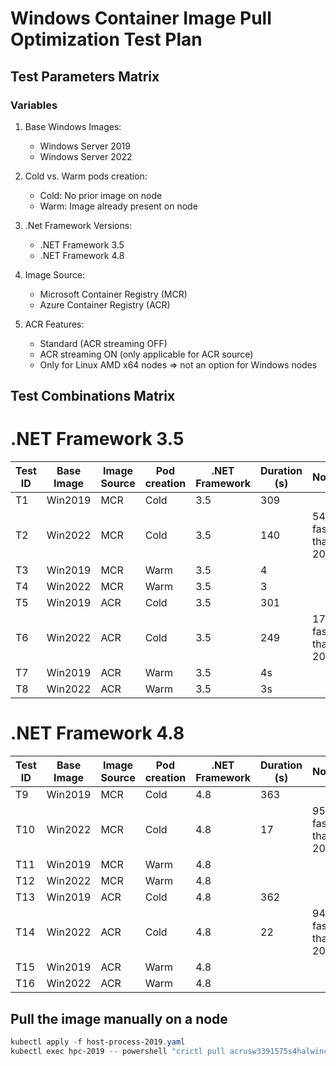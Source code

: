# Windows Container Image Pull Optimization Test Plan

## Test Parameters Matrix

### Variables

1. Base Windows Images:
   - Windows Server 2019
   - Windows Server 2022

2. Cold vs. Warm pods creation:
   - Cold: No prior image on node
   - Warm: Image already present on node

3. .Net Framework Versions:
   - .NET Framework 3.5
   - .NET Framework 4.8

4. Image Source:
   - Microsoft Container Registry (MCR)
   - Azure Container Registry (ACR)

5. ACR Features:
   - Standard (ACR streaming OFF)
   - ACR streaming ON (only applicable for ACR source)
   - Only for Linux AMD x64 nodes => not an option for Windows nodes

## Test Combinations Matrix

# .NET Framework 3.5

| Test ID | Base Image | Image Source | Pod creation | .NET Framework | Duration (s) | Notes |
|---------|------------|--------------|--------------|----------------|--------------|-------|
| T1      | Win2019    | MCR          | Cold     | 3.5            |     309      |       |
| T2      | Win2022    | MCR          | Cold     | 3.5            |     140      |   54% faster than 2019    |
| T3      | Win2019    | MCR          | Warm     | 3.5            |      4     |       |
| T4      | Win2022    | MCR          | Warm     | 3.5            |      3     |       |
| T5      | Win2019    | ACR          | Cold     | 3.5            |     301      |       |
| T6      | Win2022    | ACR          | Cold     | 3.5            |     249      |   17% faster than 2019    |
| T7      | Win2019    | ACR          | Warm     | 3.5            |      4s     |       |
| T8      | Win2022    | ACR          | Warm     | 3.5            |      3s    |       |

# .NET Framework 4.8

| Test ID | Base Image | Image Source | Pod creation | .NET Framework | Duration (s) | Notes |
|---------|------------|--------------|--------------|----------------|--------------|-------|
| T9       | Win2019    | MCR          | Cold     | 4.8            |      363     |       |
| T10      | Win2022    | MCR          | Cold     | 4.8            |       17     |   95% faster than 2019    |
| T11      | Win2019    | MCR          | Warm     | 4.8            |           |       |
| T12      | Win2022    | MCR          | Warm     | 4.8            |           |     |
| T13      | Win2019    | ACR          | Cold     | 4.8            |      362     |       |
| T14      | Win2022    | ACR          | Cold     | 4.8            |       22     |   94% faster than 2019    |
| T15      | Win2019    | ACR          | Warm     | 4.8            |           |       |
| T16      | Win2022    | ACR          | Warm     | 4.8            |           |     |

## Pull the image manually on a node

```powershell
kubectl apply -f host-process-2019.yaml
kubectl exec hpc-2019 -- powershell "crictl pull acrusw3391575s4halwincont.azurecr.io/run35-svrcore-ltsc2019:latest"
```
